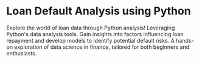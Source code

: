 # Loan Default Analysis using Python
Explore the world of loan data through Python analysis! Leveraging Python's data analysis tools. Gain insights into factors influencing loan repayment and develop models to identify potential default risks. A hands-on exploration of data science in finance, tailored for both beginners and enthusiasts.
